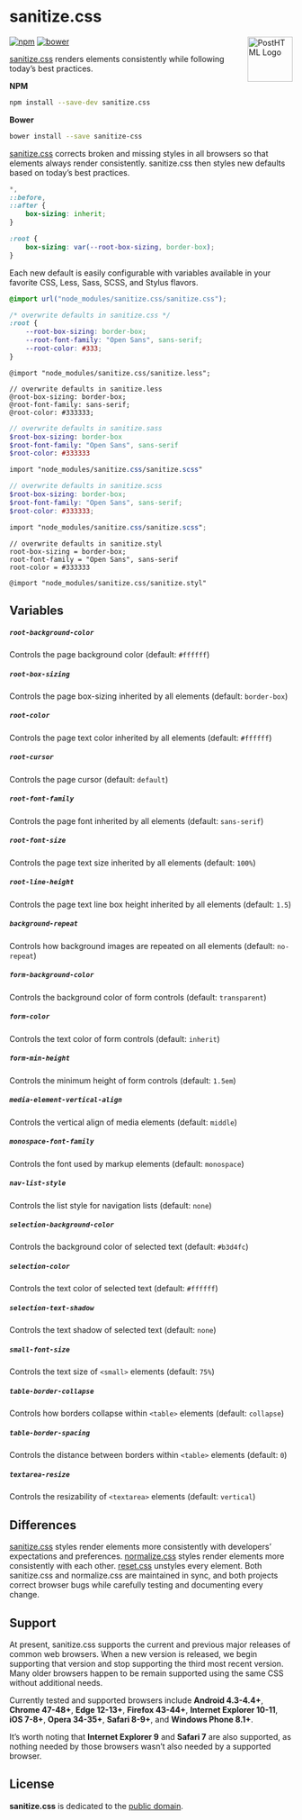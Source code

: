 # sanitize.css

<a href="https://github.com/10up/sanitize.css"><img src="https://10up.github.io/sanitize.css/logo.svg" alt="PostHTML Logo" width="80" height="80" align="right"></a>

[![npm][npm-image]][npm-url] [![bower][bower-image]][bower-url]

[sanitize.css] renders elements consistently while following today’s best practices.

**NPM**

```sh
npm install --save-dev sanitize.css
```

**Bower**

```sh
bower install --save sanitize-css
```

[sanitize.css] corrects broken and missing styles in all browsers so that elements always render consistently. sanitize.css then styles new defaults based on today’s best practices.

```css
*,
::before,
::after {
	box-sizing: inherit;
}

:root {
	box-sizing: var(--root-box-sizing, border-box);
}
```

Each new default is easily configurable with variables available in your favorite CSS, Less, Sass, SCSS, and Stylus flavors.

```css
@import url("node_modules/sanitize.css/sanitize.css");

/* overwrite defaults in sanitize.css */
:root {
	--root-box-sizing: border-box;
	--root-font-family: "Open Sans", sans-serif;
	--root-color: #333;
}
```

```less
@import "node_modules/sanitize.css/sanitize.less";

// overwrite defaults in sanitize.less
@root-box-sizing: border-box;
@root-font-family: sans-serif;
@root-color: #333333;
```

```sass
// overwrite defaults in sanitize.sass
$root-box-sizing: border-box
$root-font-family: "Open Sans", sans-serif
$root-color: #333333

import "node_modules/sanitize.css/sanitize.scss"
```

```scss
// overwrite defaults in sanitize.scss
$root-box-sizing: border-box;
$root-font-family: "Open Sans", sans-serif;
$root-color: #333333;

import "node_modules/sanitize.css/sanitize.scss";
```

```stylus
// overwrite defaults in sanitize.styl
root-box-sizing = border-box;
root-font-family = "Open Sans", sans-serif
root-color = #333333

@import "node_modules/sanitize.css/sanitize.styl"
```

## Variables

##### `root-background-color`

Controls the page background color (default: `#ffffff`)

##### `root-box-sizing`

Controls the page box-sizing inherited by all elements (default: `border-box`)

##### `root-color`

Controls the page text color inherited by all elements (default: `#ffffff`)

##### `root-cursor`

Controls the page cursor (default: `default`)

##### `root-font-family`

Controls the page font inherited by all elements (default: `sans-serif`)

##### `root-font-size`

Controls the page text size inherited by all elements (default: `100%`)

##### `root-line-height`

Controls the page text line box height inherited by all elements (default: `1.5`)

##### `background-repeat`

Controls how background images are repeated on all elements (default: `no-repeat`)

##### `form-background-color`

Controls the background color of form controls (default: `transparent`)

##### `form-color`

Controls the text color of form controls (default: `inherit`)

##### `form-min-height`

Controls the minimum height of form controls (default: `1.5em`)

##### `media-element-vertical-align`

Controls the vertical align of media elements (default: `middle`)

##### `monospace-font-family`

Controls the font used by markup elements (default: `monospace`)

##### `nav-list-style`

Controls the list style for navigation lists (default: `none`)

##### `selection-background-color`

Controls the background color of selected text (default: `#b3d4fc`)

##### `selection-color`

Controls the text color of selected text (default: `#ffffff`)

##### `selection-text-shadow`

Controls the text shadow of selected text (default: `none`)

##### `small-font-size`

Controls the text size of `<small>` elements (default: `75%`)

##### `table-border-collapse`

Controls how borders collapse within `<table>` elements (default: `collapse`)

##### `table-border-spacing`

Controls the distance between borders within `<table>` elements (default: `0`)

##### `textarea-resize`

Controls the resizability of `<textarea>` elements (default: `vertical`)

## Differences

[sanitize.css] styles render elements more consistently with developers’ expectations and preferences. [normalize.css] styles render elements more consistently with each other. [reset.css] unstyles every element. Both sanitize.css and normalize.css are maintained in sync, and both projects correct browser bugs while carefully testing and documenting every change.

## Support

At present, sanitize.css supports the current and previous major releases of common web browsers. When a new version is released, we begin supporting that version and stop supporting the third most recent version. Many older browsers happen to be remain supported using the same CSS without additional needs.

Currently tested and supported browsers include **Android 4.3-4.4+**, **Chrome 47-48+**, **Edge 12-13+**, **Firefox 43-44+**, **Internet Explorer 10-11**, **iOS 7-8+**, **Opera 34-35+**, **Safari 8-9+**, and **Windows Phone 8.1+**.

It’s worth noting that **Internet Explorer 9** and **Safari 7** are also supported, as nothing needed by those browsers wasn’t also needed by a supported browser.

## License

**sanitize.css** is dedicated to the [public domain](LICENSE.md).

[npm-image]: https://img.shields.io/npm/v/sanitize.css.svg?style=flat-square
[npm-url]: https://www.npmjs.com/package/sanitize.css
[bower-image]: https://img.shields.io/bower/v/sanitize-css.svg?style=flat-square
[bower-url]: https://libraries.io/bower/sanitize-css
[normalize.css]: https://github.com/necolas/normalize.css
[reset.css]: http://meyerweb.com/eric/tools/css/reset/
[sanitize.css]: https://github.com/10up/sanitize.css
